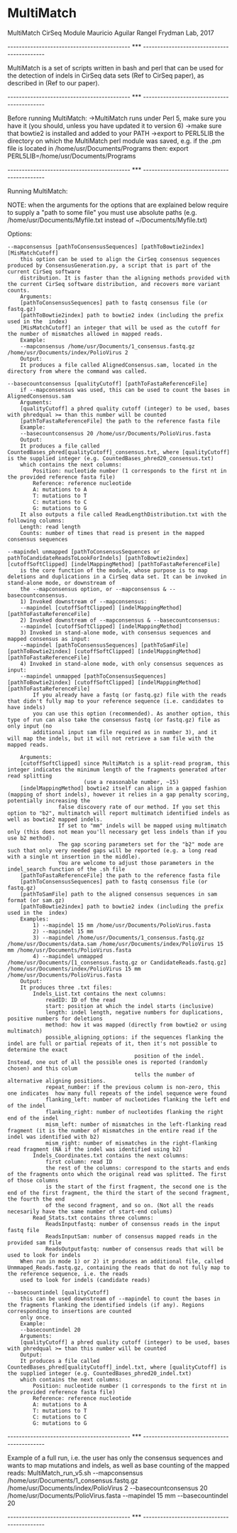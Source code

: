 # MultiMatch
MultiMatch CirSeq Module
Mauricio Aguilar Rangel
Frydman Lab, 2017

------------------------------------------- *** -------------------------------------------

MultiMatch is a set of scripts written in bash and perl that can be used for the detection of indels in CirSeq data sets (Ref to CirSeq paper),
as described in (Ref to our paper). 

------------------------------------------- *** -------------------------------------------

Before running MultiMatch:
	->MultiMatch runs under Perl 5, make sure you have it (you should, unless you have updated it to version 6)
	->make sure that bowtie2 is installed and added to your PATH
	->export to PERL5LIB the directory on which the MultiMatch perl module was saved, e.g. if the .pm file is located in /home/usr/Documents/Programs then:
		export PERL5LIB=/home/usr/Documents/Programs

------------------------------------------- *** -------------------------------------------

Running MultiMatch:

NOTE: when the arguments for the options that are explained below require to supply a "path to some file" you must use absolute paths
(e.g. /home/usr/Documents/Myfile.txt instead of ~/Documents/Myfile.txt)

Options:

	--mapconsensus [pathToConsensusSequences] [pathToBowtie2index] [MisMatchCutoff]
		this option can be used to align the CirSeq consensus sequences produced by ConsensusGeneration.py, a script that is part of the current CirSeq software
		distribution. It is faster than the aligning methods provided with the current CirSeq software distribution, and recovers more variant counts.
		Arguments:
		[pathToConsensusSequences] path to fastq consensus file (or fastq.gz)
		[pathToBowtie2index] path to bowtie2 index (including the prefix used in the  index)
		[MisMatchCutoff] an integer that will be used as the cutoff for the number of mismatches allowed in mapped reads.
		Example:
		--mapconsensus /home/usr/Documents/1_consensus.fastq.gz /home/usr/Documents/index/PolioVirus 2
		Output:
		It produces a file called AlignedConsensus.sam, located in the directory from where the command was called.
		
	--basecountconsensus [qualityCutoff] [pathToFastaReferenceFile]
		if --mapconsensus was used, this can be used to count the bases in AlignedConsensus.sam
		Arguments:
		[qualityCutoff] a phred quality cutoff (integer) to be used, bases with phredqual >= than this number will be counted
		[pathToFastaReferenceFile] the path to the reference fasta file
		Example:
		--basecountconsensus 20 /home/usr/Documents/PolioVirus.fasta
		Output:
		It produces a file called CountedBases_phred[qualityCutoff]_consensus.txt, where [qualityCutoff] is the supplied integer (e.g. CountedBases_phred20_consensus.txt)
		which contains the next columns:
			Position: nucleotide number (1 corresponds to the first nt in the provided reference fasta file)
			Reference: reference nucleotide
			A: mutations to A
			T: mutations to T
			C: mutations to C
			G: mutations to G
		It also outputs a file called ReadLengthDistribution.txt with the following columns:
		Length: read length
		Counts: number of times that read is present in the mapped consensus sequences
	
	--mapindel unmapped [pathToConsensusSequences or pathToCandidateReadsToLookForIndels] [pathToBowtie2index] [cutoffSoftClipped] [indelMappingMethod] [pathToFastaReferenceFile]
		is the core function of the module, whose purpose is to map deletions and duplications in a CirSeq data set. It can be invoked in stand-alone mode, or downstream of
		the --mapconsensus option, or --mapconsensus & --basecountconsensus.
		1) Invoked downstream of --mapconsensus:
		--mapindel [cutoffSoftClipped] [indelMappingMethod] [pathToFastaReferenceFile]
		2) Invoked downstream of --mapconsensus & --basecountconsensus:
		--mapindel [cutoffSoftClipped] [indelMappingMethod]
		3) Invoked in stand-alone mode, with consensus sequences and mapped consensus as input:
		--mapindel [pathToConsensusSequences] [pathToSamFile] [pathToBowtie2index] [cutoffSoftClipped] [indelMappingMethod] [pathToFastaReferenceFile]
		4) Invoked in stand-alone mode, with only consensus sequences as input:
		--mapindel unmapped [pathToConsensusSequences] [pathToBowtie2index] [cutoffSoftClipped] [indelMappingMethod] [pathToFastaReferenceFile]
			If you already have a fastq (or fastq.gz) file with the reads that didn't fully map to your reference sequence (i.e. candidates to have indels)
			you can use this option (recommended). As another option, this type of run can also take the consensus fastq (or fastq.gz) file as only input (no
			additional input sam file required as in number 3), and it will map the indels, but it will not retrieve a sam file with the mapped reads.
		
		Arguments:
		[cutoffSoftClipped] since MultiMatch is a split-read program, this integer indicates the minimum length of the fragments generated after read splitting
							(use a reasonable number, ~15)
		[indelMappingMethod] bowtie2 itself can align in a gapped fashion (mapping of short indels), however it relies in a gap penalty scoring, potentially increasing the
					false discovery rate of our method. If you set this option to "b2", multimatch will report multimatch identified indels as well as bowtie2 mapped indels.
					If set to "mm" indels will be mapped using multimatch only (this does not mean you'll necessary get less indels than if you use b2 method).
					The gap scoring parameters set for the "b2" mode are such that only very needed gaps will be reported (e.g. a long read with a single nt insertion in the middle).
					You are welcome to adjust those parameters in the indel_search function of the .sh file
		[pathToFastaReferenceFile] the path to the reference fasta file
		[pathToConsensusSequences] path to fastq consensus file (or fastq.gz)
		[pathToSamFile] path to the aligned consensus sequences in sam format (or sam.gz)
		[pathToBowtie2index] path to bowtie2 index (including the prefix used in the  index)
		Examples:
			1) --mapindel 15 mm /home/usr/Documents/PolioVirus.fasta
			2) --mapindel 15 mm
			3) --mapindel /home/usr/Documents/1_consensus.fastq.gz /home/usr/Documents/data.sam /home/usr/Documents/index/PolioVirus 15 mm /home/usr/Documents/PolioVirus.fasta
			4) --mapindel unmapped /home/usr/Documents/[1_consensus.fastq.gz or CandidateReads.fastq.gz] /home/usr/Documents/index/PolioVirus 15 mm /home/usr/Documents/PolioVirus.fasta
		Output:
		It produces three .txt files:
			Indels_List.txt contains the next columns:
				readID: ID of the read
				start: position at which the indel starts (inclusive)
				length: indel length, negative numbers for duplications, positive numbers for deletions
				method: how it was mapped (directly from bowtie2 or using multimatch)
				possible_aligning_options: if the sequences flanking the indel are full or partial repeats of it, then it's not possible to determine the exact
											position of the indel. Instead, one out of all the possible ones is reported (randomly chosen) and this colum
											tells the number of alternative aligning positions.
				repeat_number: if the previous column is non-zero, this one indicates  how many full repeats of the indel sequence were found
				flanking_left: number of nucleotides flanking the left end of the indel
				flanking_right: number of nucleotides flanking the right end of the indel
				mism_left: number of mismatches in the left-flanking read fragment (it is the number of mismatches in the entire read if the indel was identified with b2)
				mism_right: number of mismatches in the right-flanking read fragment (NA if the indel was identified using b2)
			Indels_Coordinates.txt contains the next columns:
				first column: read ID
				the rest of the columns: correspond to the starts and ends of the fragments onto which the original read was splitted. The first of those columns
				is the start of the first fragment, the second one is the end of the first fragment, the third the start of the second fragment, the fourth the end
				of the second fragment, and so on. (Not all the reads necesarily have the same number of start-end colums)
			Read_Stats.txt contains three columns:
				ReadsInputfastq: number of consensus reads in the input fastq file
				ReadsInputSam: number of consensus mapped reads in the provided sam file
				ReadsOutputfastq: number of consensus reads that will be used to look for indels
		When run in mode 1) or 2) it produces an additional file, called Unmmaped_Reads.fastq.gz, containing the reads that do not fully map to the reference sequence, i.e. the reads
		used to look for indels (candidate reads)
					
	--basecountindel [qualityCutoff]
		this can be used downstream of --mapindel to count the bases in the fragments flanking the identified indels (if any). Regions corresponding to insertions are counted
		only once.
		Example:
		--basecountindel 20
		Arguments:
		[qualityCutoff] a phred quality cutoff (integer) to be used, bases with phredqual >= than this number will be counted
		Output:
		It produces a file called CountedBases_phred[qualityCutoff]_indel.txt, where [qualityCutoff] is the supplied integer (e.g. CountedBases_phred20_indel.txt)
		which contains the next columns:
			Position: nucleotide number (1 corresponds to the first nt in the provided reference fasta file)
			Reference: reference nucleotide
			A: mutations to A
			T: mutations to T
			C: mutations to C
			G: mutations to G
		
------------------------------------------- *** -------------------------------------------

Example of a full run, i.e. the user has only the consensus sequences and wants to map mutations and indels, as well as base counting of the mapped reads:
MultiMatch_run_v5.sh --mapconsensus /home/usr/Documents/1_consensus.fastq.gz /home/usr/Documents/index/PolioVirus 2 --basecountconsensus 20 /home/usr/Documents/PolioVirus.fasta --mapindel 15 mm --basecountindel 20

------------------------------------------- *** -------------------------------------------
